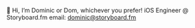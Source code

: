 👋 Hi, I’m Dominic or Dom, whichever you prefer! 
iOS Engineer @ Storyboard.fm 
email: dominic@storyboard.fm

